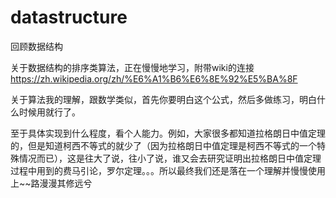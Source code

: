 # datastructure
回顾数据结构

关于数据结构的排序类算法，正在慢慢地学习，附带wiki的连接
https://zh.wikipedia.org/zh/%E6%A1%B6%E6%8E%92%E5%BA%8F

关于算法我的理解，跟数学类似，首先你要明白这个公式，然后多做练习，明白什么时候用就行了。

至于具体实现到什么程度，看个人能力。例如，大家很多都知道拉格朗日中值定理的，但是知道柯西不等式的就少了（因为拉格朗日中值定理是柯西不等式的一个特殊情况而已），这是往大了说，往小了说，谁又会去研究证明出拉格朗日中值定理过程中用到的费马引论，罗尔定理。。。所以最终我们还是落在一个理解并慢慢使用上~~路漫漫其修远兮
